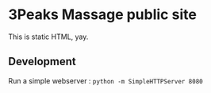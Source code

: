 # 3Peaks Massage public site

This is static HTML, yay.

## Development

Run a simple webserver : `python -m SimpleHTTPServer 8080`
